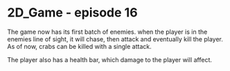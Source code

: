 # 2D_Game - episode 16

The game now has its first batch of enemies. when the player is in the enemies line of sight, it will chase, then attack and eventually kill the player. As of now, crabs can be killed with a single attack.

The player also has a health bar, which damage to the player will affect.
